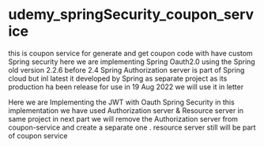 # udemy_springSecurity_coupon_service
this is coupon service for generate and get coupon code with have custom Spring security 
here we are implementing  Spring Oauth2.0 using the Spring old version 2.2.6 before 2.4 Spring Authorization server 
is part of Spring cloud but inl latest it developed by Spring as separate project as its production ha been release for use in 19 Aug 2022 we  will use it in letter

Here we are Implementing the JWT with Oauth Spring Security 
in this implementation we have used Authorization server & Resource server in same project
in next part we will remove the Authorization server from coupon-service and create a separate one .
resource server still will be part of coupon service 
